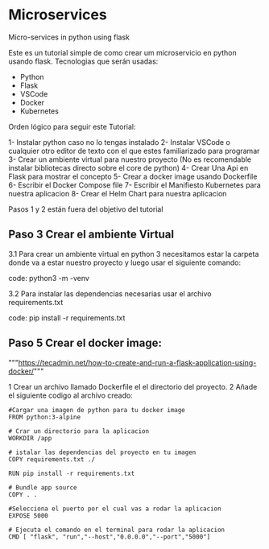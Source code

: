 # Microservices

Micro-services in python using flask 

Este es un tutorial simple de como crear um microservicio en python usando flask. 
Tecnologias que serán usadas:

- Python
- Flask
- VSCode
- Docker
- Kubernetes

Orden lógico para seguir este Tutorial:

1- Instalar python caso no lo tengas instalado
2- Instalar VSCode o cualquier otro editor de texto con el que estes familiarizado para programar
3- Crear un ambiente virtual para nuestro proyecto (No es recomendable instalar bibliotecas directo sobre el core de python)
4- Crear Una Api en Flask para mostrar el concepto 
5- Crear a docker image usando Dockerfile
6- Escribir el Docker Compose file
7- Escribir el Manifiesto Kubernetes para nuestra aplicacion
8- Crear el Helm Chart para nuestra aplicacion

Pasos 1 y 2 están fuera del objetivo del tutorial 

## Paso 3 Crear el ambiente Virtual

3.1 Para crear un ambiente virtual en python 3 necesitamos estar la carpeta donde va a estar nuestro proyecto y luego usar el siguiente comando:

code: python3 -m -venv <my-env>

3.2 Para instalar las dependencias necesarias usar el archivo requirements.txt

code: pip install -r requirements.txt

## Paso 5 Crear el docker image:
"""https://tecadmin.net/how-to-create-and-run-a-flask-application-using-docker/"""

1 Crear un archivo llamado Dockerfile el el directorio del proyecto.
2 Añade el siguiente codigo al archivo creado:
    
    #Cargar una imagen de python para tu docker image
    FROM python:3-alpine

    # Crar un directorio para la aplicacion
    WORKDIR /app

    # istalar las dependencias del proyecto en tu imagen
    COPY requirements.txt ./

    RUN pip install -r requirements.txt

    # Bundle app source
    COPY . .

    #Selecciona el puerto por el cual vas a rodar la aplicacion 
    EXPOSE 5000

    # Ejecuta el comando en el terminal para rodar la aplicacion
    CMD [ "flask", "run","--host","0.0.0.0","--port","5000"]